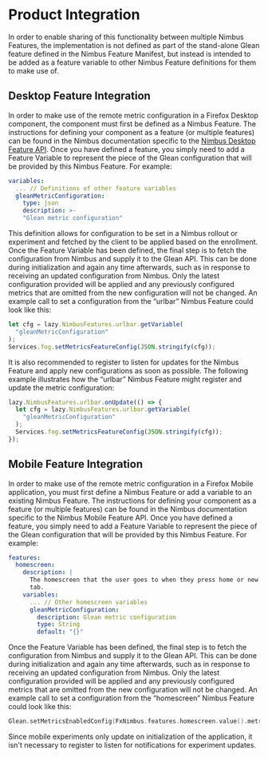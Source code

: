 # Product Integration

In order to enable sharing of this functionality between multiple Nimbus Features, the implementation is not defined as part of the stand-alone Glean feature defined in the Nimbus Feature Manifest, but instead is intended to be added as a feature variable to other Nimbus Feature definitions for them to make use of.

## Desktop Feature Integration

In order to make use of the remote metric configuration in a Firefox Desktop component, the component must first be defined as a Nimbus Feature. The instructions for defining your component as a feature (or multiple features) can be found in the Nimbus documentation specific to the [Nimbus Desktop Feature API]. Once you have defined a feature, you simply need to add a Feature Variable to represent the piece of the Glean configuration that will be provided by this Nimbus Feature. For example:

```yaml
variables:
  ... // Definitions of other feature variables
  gleanMetricConfiguration:
    type: json
    description: >-
    "Glean metric configuration"
```

This definition allows for configuration to be set in a Nimbus rollout or experiment and fetched by the client to be applied based on the enrollment. Once the Feature Variable has been defined, the final step is to fetch the configuration from Nimbus and supply it to the Glean API. This can be done during initialization and again any time afterwards, such as in response to receiving an updated configuration from Nimbus. Only the latest configuration provided will be applied and any previously configured metrics that are omitted from the new configuration will not be changed. An example call to set a configuration from the “urlbar” Nimbus Feature could look like this:

```JavaScript
let cfg = lazy.NimbusFeatures.urlbar.getVariable(
  "gleanMetricConfiguration"
);
Services.fog.setMetricsFeatureConfig(JSON.stringify(cfg));
```

It is also recommended to register to listen for updates for the Nimbus Feature and apply new configurations as soon as possible. The following example illustrates how the “urlbar” Nimbus Feature might register and update the metric configuration:

```JavaScript
lazy.NimbusFeatures.urlbar.onUpdate(() => {
  let cfg = lazy.NimbusFeatures.urlbar.getVariable(
    "gleanMetricConfiguration"
  );
  Services.fog.setMetricsFeatureConfig(JSON.stringify(cfg));
});
```

## Mobile Feature Integration

In order to make use of the remote metric configuration in a Firefox Mobile application, you must first define a Nimbus Feature or add a variable to an existing Nimbus Feature. The instructions for defining your component as a feature (or multiple features) can be found in the Nimbus documentation specific to the Nimbus Mobile Feature API. Once you have defined a feature, you simply need to add a Feature Variable to represent the piece of the Glean configuration that will be provided by this Nimbus Feature. For example:

```yaml
features:
  homescreen:
    description: |
      The homescreen that the user goes to when they press home or new    
      tab.
    variables:
      ... // Other homescreen variables
      gleanMetricConfiguration:
        description: Glean metric configuration
        type: String
        default: "{}"
```

Once the Feature Variable has been defined, the final step is to fetch the configuration from Nimbus and supply it to the Glean API. This can be done during initialization and again any time afterwards, such as in response to receiving an updated configuration from Nimbus. Only the latest configuration provided will be applied and any previously configured metrics that are omitted from the new configuration will not be changed. An example call to set a configuration from the “homescreen” Nimbus Feature could look like this:

```Swift
Glean.setMetricsEnabledConfig(FxNimbus.features.homescreen.value().metricsEnabled)
```

Since mobile experiments only update on initialization of the application, it isn't necessary to register to listen for notifications for experiment updates.

[Nimbus]: https://experimenter.info
[Nimbus Desktop Feature API]: https://experimenter.info/desktop-feature-api